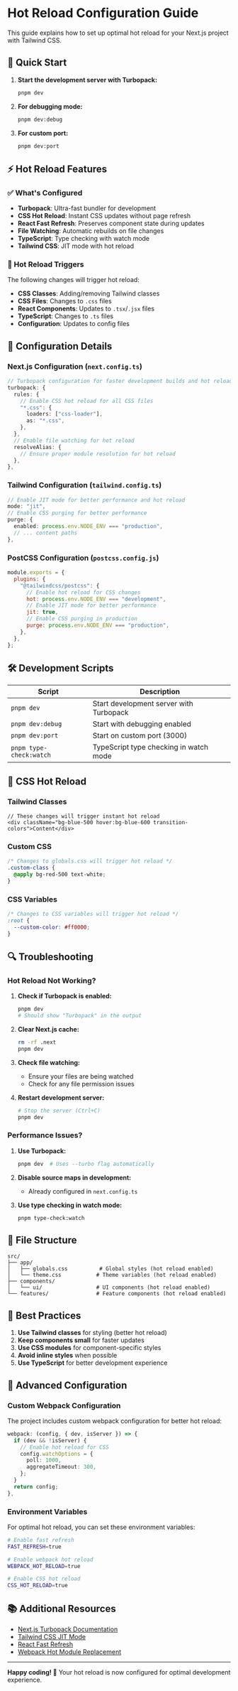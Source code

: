 # Hot Reload Configuration Guide

This guide explains how to set up optimal hot reload for your Next.js project with Tailwind CSS.

## 🚀 Quick Start

1. **Start the development server with Turbopack:**

   ```bash
   pnpm dev
   ```

2. **For debugging mode:**

   ```bash
   pnpm dev:debug
   ```

3. **For custom port:**
   ```bash
   pnpm dev:port
   ```

## ⚡ Hot Reload Features

### ✅ What's Configured

- **Turbopack**: Ultra-fast bundler for development
- **CSS Hot Reload**: Instant CSS updates without page refresh
- **React Fast Refresh**: Preserves component state during updates
- **File Watching**: Automatic rebuilds on file changes
- **TypeScript**: Type checking with watch mode
- **Tailwind CSS**: JIT mode with hot reload

### 🎯 Hot Reload Triggers

The following changes will trigger hot reload:

- **CSS Classes**: Adding/removing Tailwind classes
- **CSS Files**: Changes to `.css` files
- **React Components**: Updates to `.tsx`/`.jsx` files
- **TypeScript**: Changes to `.ts` files
- **Configuration**: Updates to config files

## 🔧 Configuration Details

### Next.js Configuration (`next.config.ts`)

```typescript
// Turbopack configuration for faster development builds and hot reload
turbopack: {
  rules: {
    // Enable CSS hot reload for all CSS files
    "*.css": {
      loaders: ["css-loader"],
      as: "*.css",
    },
  },
  // Enable file watching for hot reload
  resolveAlias: {
    // Ensure proper module resolution for hot reload
  },
},
```

### Tailwind Configuration (`tailwind.config.ts`)

```typescript
// Enable JIT mode for better performance and hot reload
mode: "jit",
// Enable CSS purging for better performance
purge: {
  enabled: process.env.NODE_ENV === "production",
  // ... content paths
},
```

### PostCSS Configuration (`postcss.config.js`)

```javascript
module.exports = {
  plugins: {
    "@tailwindcss/postcss": {
      // Enable hot reload for CSS changes
      hot: process.env.NODE_ENV === "development",
      // Enable JIT mode for better performance
      jit: true,
      // Enable CSS purging in production
      purge: process.env.NODE_ENV === "production",
    },
  },
};
```

## 🛠️ Development Scripts

| Script                  | Description                             |
| ----------------------- | --------------------------------------- |
| `pnpm dev`              | Start development server with Turbopack |
| `pnpm dev:debug`        | Start with debugging enabled            |
| `pnpm dev:port`         | Start on custom port (3000)             |
| `pnpm type-check:watch` | TypeScript type checking in watch mode  |

## 🎨 CSS Hot Reload

### Tailwind Classes

```tsx
// These changes will trigger instant hot reload
<div className="bg-blue-500 hover:bg-blue-600 transition-colors">Content</div>
```

### Custom CSS

```css
/* Changes to globals.css will trigger hot reload */
.custom-class {
  @apply bg-red-500 text-white;
}
```

### CSS Variables

```css
/* Changes to CSS variables will trigger hot reload */
:root {
  --custom-color: #ff0000;
}
```

## 🔍 Troubleshooting

### Hot Reload Not Working?

1. **Check if Turbopack is enabled:**

   ```bash
   pnpm dev
   # Should show "Turbopack" in the output
   ```

2. **Clear Next.js cache:**

   ```bash
   rm -rf .next
   pnpm dev
   ```

3. **Check file watching:**

   - Ensure your files are being watched
   - Check for any file permission issues

4. **Restart development server:**
   ```bash
   # Stop the server (Ctrl+C)
   pnpm dev
   ```

### Performance Issues?

1. **Use Turbopack:**

   ```bash
   pnpm dev  # Uses --turbo flag automatically
   ```

2. **Disable source maps in development:**

   - Already configured in `next.config.ts`

3. **Use type checking in watch mode:**
   ```bash
   pnpm type-check:watch
   ```

## 📁 File Structure

```
src/
├── app/
│   ├── globals.css          # Global styles (hot reload enabled)
│   └── theme.css           # Theme variables (hot reload enabled)
├── components/
│   └── ui/                 # UI components (hot reload enabled)
└── features/               # Feature components (hot reload enabled)
```

## 🚀 Best Practices

1. **Use Tailwind classes** for styling (better hot reload)
2. **Keep components small** for faster updates
3. **Use CSS modules** for component-specific styles
4. **Avoid inline styles** when possible
5. **Use TypeScript** for better development experience

## 🔧 Advanced Configuration

### Custom Webpack Configuration

The project includes custom webpack configuration for better hot reload:

```typescript
webpack: (config, { dev, isServer }) => {
  if (dev && !isServer) {
    // Enable hot reload for CSS
    config.watchOptions = {
      poll: 1000,
      aggregateTimeout: 300,
    };
  }
  return config;
},
```

### Environment Variables

For optimal hot reload, you can set these environment variables:

```bash
# Enable fast refresh
FAST_REFRESH=true

# Enable webpack hot reload
WEBPACK_HOT_RELOAD=true

# Enable CSS hot reload
CSS_HOT_RELOAD=true
```

## 📚 Additional Resources

- [Next.js Turbopack Documentation](https://nextjs.org/docs/app/building-your-application/configuring/turbo)
- [Tailwind CSS JIT Mode](https://tailwindcss.com/docs/just-in-time-mode)
- [React Fast Refresh](https://nextjs.org/docs/advanced-features/fast-refresh)
- [Webpack Hot Module Replacement](https://webpack.js.org/concepts/hot-module-replacement/)

---

**Happy coding! 🎉** Your hot reload is now configured for optimal development experience.
